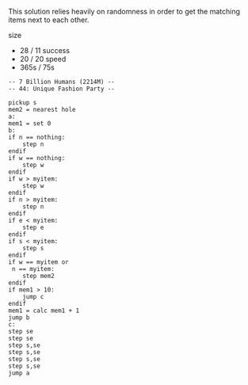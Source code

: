 This solution relies heavily on randomness in order to get the matching items next to each other.

size
* 28 / 11
success
* 20 / 20
speed
* 365s / 75s

```
-- 7 Billion Humans (2214M) --
-- 44: Unique Fashion Party --

pickup s
mem2 = nearest hole
a:
mem1 = set 0
b:
if n == nothing:
	step n
endif
if w == nothing:
	step w
endif
if w > myitem:
	step w
endif
if n > myitem:
	step n
endif
if e < myitem:
	step e
endif
if s < myitem:
	step s
endif
if w == myitem or
 n == myitem:
	step mem2
endif
if mem1 > 10:
	jump c
endif
mem1 = calc mem1 + 1
jump b
c:
step se
step se
step s,se
step s,se
step s,se
step s,se
jump a



```